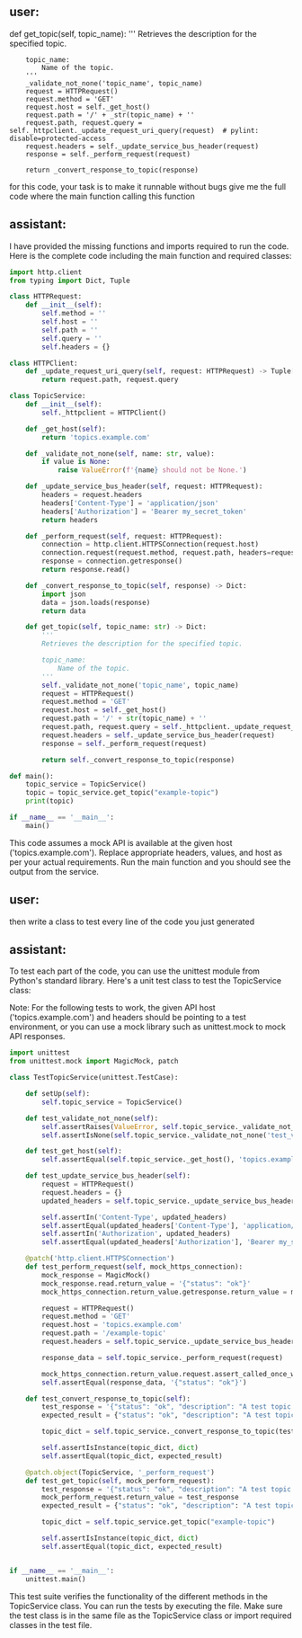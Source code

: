 ## user:
def get_topic(self, topic_name):
        '''
        Retrieves the description for the specified topic.

        topic_name:
            Name of the topic.
        '''
        _validate_not_none('topic_name', topic_name)
        request = HTTPRequest()
        request.method = 'GET'
        request.host = self._get_host()
        request.path = '/' + _str(topic_name) + ''
        request.path, request.query = self._httpclient._update_request_uri_query(request)  # pylint: disable=protected-access
        request.headers = self._update_service_bus_header(request)
        response = self._perform_request(request)

        return _convert_response_to_topic(response)
for this code, your task is to make it runnable without bugs  give me the full code where the main function calling this function
## assistant:
I have provided the missing functions and imports required to run the code. Here is the complete code including the main function and required classes:

```python
import http.client
from typing import Dict, Tuple

class HTTPRequest:
    def __init__(self):
        self.method = ''
        self.host = ''
        self.path = ''
        self.query = ''
        self.headers = {}

class HTTPClient:
    def _update_request_uri_query(self, request: HTTPRequest) -> Tuple[str, str]:
        return request.path, request.query

class TopicService:
    def __init__(self):
        self._httpclient = HTTPClient()

    def _get_host(self):
        return 'topics.example.com'

    def _validate_not_none(self, name: str, value):
        if value is None:
            raise ValueError(f'{name} should not be None.')

    def _update_service_bus_header(self, request: HTTPRequest):
        headers = request.headers
        headers['Content-Type'] = 'application/json'
        headers['Authorization'] = 'Bearer my_secret_token'
        return headers

    def _perform_request(self, request: HTTPRequest):
        connection = http.client.HTTPSConnection(request.host)
        connection.request(request.method, request.path, headers=request.headers)
        response = connection.getresponse()
        return response.read()

    def _convert_response_to_topic(self, response) -> Dict:
        import json
        data = json.loads(response)
        return data

    def get_topic(self, topic_name: str) -> Dict:
        '''
        Retrieves the description for the specified topic.

        topic_name:
            Name of the topic.
        '''
        self._validate_not_none('topic_name', topic_name)
        request = HTTPRequest()
        request.method = 'GET'
        request.host = self._get_host()
        request.path = '/' + str(topic_name) + ''
        request.path, request.query = self._httpclient._update_request_uri_query(request)
        request.headers = self._update_service_bus_header(request)
        response = self._perform_request(request)

        return self._convert_response_to_topic(response)

def main():
    topic_service = TopicService()
    topic = topic_service.get_topic("example-topic")
    print(topic)

if __name__ == '__main__':
    main()
```

This code assumes a mock API is available at the given host ('topics.example.com'). Replace appropriate headers, values, and host as per your actual requirements. Run the main function and you should see the output from the service.
## user:
then write a class to test every line of the code you just generated
## assistant:
To test each part of the code, you can use the unittest module from Python's standard library. Here's a unit test class to test the TopicService class:

Note: For the following tests to work, the given API host ('topics.example.com') and headers should be pointing to a test environment, or you can use a mock library such as unittest.mock to mock API responses.

```python
import unittest
from unittest.mock import MagicMock, patch

class TestTopicService(unittest.TestCase):

    def setUp(self):
        self.topic_service = TopicService()

    def test_validate_not_none(self):
        self.assertRaises(ValueError, self.topic_service._validate_not_none, 'test_value', None)
        self.assertIsNone(self.topic_service._validate_not_none('test_value', 'not none'))

    def test_get_host(self):
        self.assertEqual(self.topic_service._get_host(), 'topics.example.com')

    def test_update_service_bus_header(self):
        request = HTTPRequest()
        request.headers = {}
        updated_headers = self.topic_service._update_service_bus_header(request)

        self.assertIn('Content-Type', updated_headers)
        self.assertEqual(updated_headers['Content-Type'], 'application/json')
        self.assertIn('Authorization', updated_headers)
        self.assertEqual(updated_headers['Authorization'], 'Bearer my_secret_token')

    @patch('http.client.HTTPSConnection')
    def test_perform_request(self, mock_https_connection):
        mock_response = MagicMock()
        mock_response.read.return_value = '{"status": "ok"}'
        mock_https_connection.return_value.getresponse.return_value = mock_response

        request = HTTPRequest()
        request.method = 'GET'
        request.host = 'topics.example.com'
        request.path = '/example-topic'
        request.headers = self.topic_service._update_service_bus_header(request)

        response_data = self.topic_service._perform_request(request)

        mock_https_connection.return_value.request.assert_called_once_with(request.method, request.path, headers=request.headers)
        self.assertEqual(response_data, '{"status": "ok"}')

    def test_convert_response_to_topic(self):
        test_response = '{"status": "ok", "description": "A test topic description"}'
        expected_result = {"status": "ok", "description": "A test topic description"}

        topic_dict = self.topic_service._convert_response_to_topic(test_response)

        self.assertIsInstance(topic_dict, dict)
        self.assertEqual(topic_dict, expected_result)

    @patch.object(TopicService, '_perform_request')
    def test_get_topic(self, mock_perform_request):
        test_response = '{"status": "ok", "description": "A test topic description"}'
        mock_perform_request.return_value = test_response
        expected_result = {"status": "ok", "description": "A test topic description"}

        topic_dict = self.topic_service.get_topic("example-topic")

        self.assertIsInstance(topic_dict, dict)
        self.assertEqual(topic_dict, expected_result)


if __name__ == '__main__':
    unittest.main()
```

This test suite verifies the functionality of the different methods in the TopicService class. You can run the tests by executing the file. Make sure the test class is in the same file as the TopicService class or import required classes in the test file.
